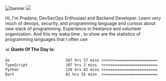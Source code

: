 ![banner](.github/banner-profile.jpeg)
<img src="https://user-images.githubusercontent.com/73097560/115834477-dbab4500-a447-11eb-908a-139a6edaec5c.gif"></p>

Hi, I'm Pradana, DevSecOps Enthusiast and Backend Developer. Learn very much of devops, security, and programming language and curious about new stack of programming. Experience in freelance and volunteer organization. And this my waka time , to show are the statistics of programming languages that I often use

📊 **Quote Of The Day is:**
<!--START_SECTION:waka-->

```txt
Go                         267 hrs 57 mins >>>>>>===================   25.85 %
TypeScript                 187 hrs 2 mins  >>>>>====================   18.04 %
Python                     126 hrs 42 mins >>>======================   12.22 %
Dart                       81 hrs 55 mins  >>=======================   07.90 %
```

<!--END_SECTION:waka-->

